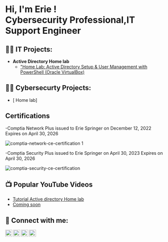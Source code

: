 <h1>Hi, I'm Erie ! <br/> Cybersecurity Professional</a>,IT Support Engineer

<h2>👨‍💻 IT  Projects:</h2>

  
- <b>Active Directory Home lab </b>
  - ["Home Lab: Active Directory Setup & User Management with PowerShell (Oracle VirtualBox)](https://github.com/E-SPRINGER/Active-Directory-lab)



<h2>👨‍💻 Cybersecurty Projects:</h2>

- [ Home lab]
  


<h2>Certifications</h2>

-Comptia Network Plus issued to Erie Springer on December 12, 2022
Expires on April 30, 2026

![comptia-network-ce-certification 1](https://github.com/E-SPRINGER/E-SPRINGER/assets/132612129/24f9f645-f3ed-4d5b-b43c-d4eb76277f99)


-Comptia Security Plus issued to Erie Springer on April 30, 2023
Expires on April 30, 2026


![comptia-security-ce-certification](https://github.com/E-SPRINGER/E-SPRINGER/assets/132612129/8646ed39-8c02-4ded-ad2e-280eef602aff)











<h2>📺 Popular YouTube Videos</h2>

- [Tutorial Active directory Home lab](https://www.youtube.com/watch?v=a83ASGn_V_s)
- [Coming soon ](https://www.youtube.com/)

<h2> 🤳 Connect with me:</h2>

[<img align="left" alt="JoshMadakor | YouTube" width="22px" src="https://cdn.jsdelivr.net/npm/simple-icons@v3/icons/youtube.svg" />][youtube]
[<img align="left" alt="JoshMadakor | Twitter" width="22px" src="https://cdn.jsdelivr.net/npm/simple-icons@v3/icons/twitter.svg" />][twitter]
[<img align="left" alt="JoshMadakor | LinkedIn" width="22px" src="https://cdn.jsdelivr.net/npm/simple-icons@v3/icons/linkedin.svg" />][linkedin]
[<img align="left" alt="JoshMadakor | Instagram" width="22px" src="https://cdn.jsdelivr.net/npm/simple-icons@v3/icons/instagram.svg" />][instagram]

[twitter]: https://twitter.com/
[youtube]: https://www.youtube.com/c/
[instagram]: https://www.instagram.com/
[linkedin]: https://linkedin.com/in/Eriespringer

<!--
**joshmadakor1/joshmadakor1** is a ✨ _special_ ✨ repository because its `README.md` (this file) appears on your GitHub profile.

Here are some ideas to get you started:

- 🔭 I’m currently working on ...
- 🌱 I’m currently learning ...
- 👯 I’m looking to collaborate on ...
- 🤔 I’m looking for help with ...
- 💬 Ask me about ...
- 📫 How to reach me: ...
- 😄 Pronouns: ...
- ⚡ Fun fact: ...
-->
